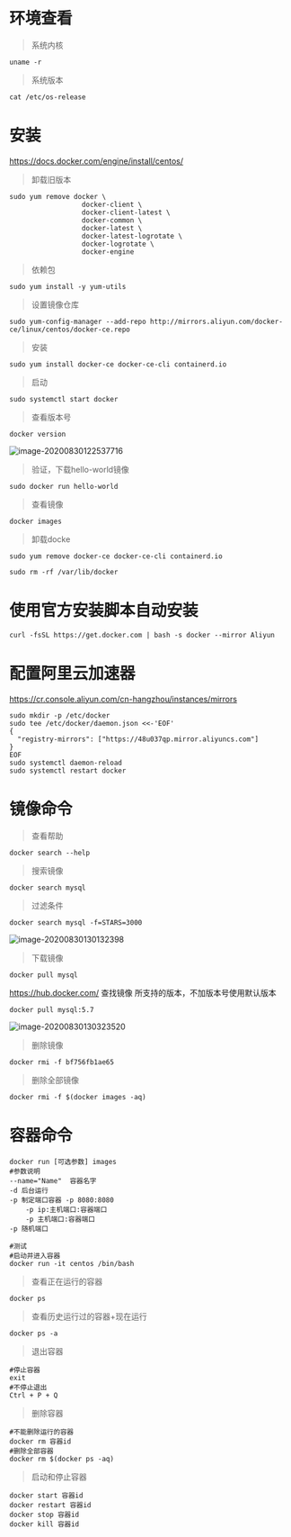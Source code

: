 

# 环境查看

> 系统内核

```
uname -r
```

> 系统版本

```
cat /etc/os-release
```

# 安装

https://docs.docker.com/engine/install/centos/

> 卸载旧版本

```
sudo yum remove docker \
                  docker-client \
                  docker-client-latest \
                  docker-common \
                  docker-latest \
                  docker-latest-logrotate \
                  docker-logrotate \
                  docker-engine
```

> 依赖包

```
sudo yum install -y yum-utils
```

> 设置镜像仓库

```
sudo yum-config-manager --add-repo http://mirrors.aliyun.com/docker-ce/linux/centos/docker-ce.repo
```

> 安装

```
sudo yum install docker-ce docker-ce-cli containerd.io
```

> 启动

```
sudo systemctl start docker
```

> 查看版本号

```
docker version
```

![image-20200830122537716](C:\Users\17140\AppData\Roaming\Typora\typora-user-images\image-20200830122537716.png)

> 验证，下载hello-world镜像

```
sudo docker run hello-world
```

> 查看镜像

```
docker images
```

> 卸载docke

```
sudo yum remove docker-ce docker-ce-cli containerd.io
```

```
sudo rm -rf /var/lib/docker
```

# 使用官方安装脚本自动安装

```
curl -fsSL https://get.docker.com | bash -s docker --mirror Aliyun
```

# 配置阿里云加速器

https://cr.console.aliyun.com/cn-hangzhou/instances/mirrors

```
sudo mkdir -p /etc/docker
sudo tee /etc/docker/daemon.json <<-'EOF'
{
  "registry-mirrors": ["https://48u037qp.mirror.aliyuncs.com"]
}
EOF
sudo systemctl daemon-reload
sudo systemctl restart docker
```

# 镜像命令

> 查看帮助

```
docker search --help
```

> 搜索镜像

```
docker search mysql
```

> 过滤条件

```
docker search mysql -f=STARS=3000
```

![image-20200830130132398](C:\Users\17140\AppData\Roaming\Typora\typora-user-images\image-20200830130132398.png)

> 下载镜像

```
docker pull mysql
```

https://hub.docker.com/ 查找镜像 所支持的版本，不加版本号使用默认版本

```
docker pull mysql:5.7
```

![image-20200830130323520](C:\Users\17140\AppData\Roaming\Typora\typora-user-images\image-20200830130323520.png)

> 删除镜像

```
docker rmi -f bf756fb1ae65
```

> 删除全部镜像

```
docker rmi -f $(docker images -aq)
```

# 容器命令

```
docker run [可选参数] images
#参数说明
--name="Name"  容器名字
-d 后台运行
-p 制定端口容器 -p 8080:8080
	-p ip:主机端口:容器端口
	-p 主机端口:容器端口
-p 随机端口

#测试
#启动并进入容器
docker run -it centos /bin/bash 

```

> 查看正在运行的容器

```
docker ps
```

> 查看历史运行过的容器+现在运行

```
docker ps -a
```

> 退出容器

```
#停止容器
exit
#不停止退出
Ctrl + P + Q
```

> 删除容器

```
#不能删除运行的容器
docker rm 容器id
#删除全部容器
docker rm $(docker ps -aq)
```

> 启动和停止容器

```
docker start 容器id
docker restart 容器id
docker stop 容器id
docker kill 容器id
```

